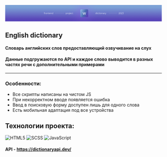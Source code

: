 ![logo](assets/images/nav_github.jpg)
## English dictionary
#### Словарь английских слов предоставляющий озвучивание на слух
#### Данные подгружаются по API и каждое слово выводится в разных частях речи с дополнительными примерами
___
### Особенности:
+ Все скрипты написаны на чистом JS
+ При некорректном вводе появляется ошибка
+ Ввод в поисковую форму доспупен лишь для одного слова
+ Есть мобильная адаптация под все устройства
## Технологии проекта:
![HTML5](https://img.shields.io/badge/-html5-090909?style=for-the-badge&logo=HTML5)
![SCSS](https://img.shields.io/badge/-SCSS-090909?style=for-the-badge&logo=SASS)
![JavaScript](https://img.shields.io/badge/-JavaScript-090909?style=for-the-badge&logo=JavaScript)
#### API - https://dictionaryapi.dev/
